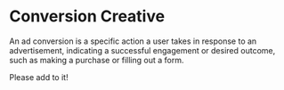 # Conversion Creative

An ad conversion is a specific action a user takes in response to an advertisement, indicating a successful engagement or desired outcome, such as making a purchase or filling out a form.

Please add to it!
